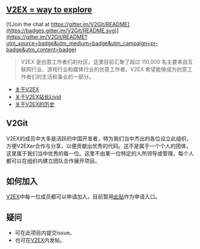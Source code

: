 ## [ V2EX = way to explore](https://v2ex.com/)

[![Join the chat at https://gitter.im/V2Git/README](https://badges.gitter.im/V2Git/README.svg)](https://gitter.im/V2Git/README?utm_source=badge&utm_medium=badge&utm_campaign=pr-badge&utm_content=badge)
> V2EX 是创意工作者们的社区。这里目前汇聚了超过 110,000 名主要来自互联网行业、游戏行业和媒体行业的创意工作者。V2EX 希望能够成为创意工作者们的生活和事业的一部分。 

- [关于V2EX](https://v2ex.com/about)
- [关于V2EX站长Livid](http://livid.v2ex.com/portfolio.html)
- [关于V2EX的历史](http://livid.v2ex.com/essays/2012/04/25/v2ex-2to3/)


## V2Git
V2EX的成员中大多是活跃的中国开发者，特为我们当中杰出的各位设立此组织，方便V2EXer合作与分享，以便贡献出优秀的代码。这不是属于一个个人的团体，这里属于我们当中优秀的每一位。这里不由某一位特定的人所领导或管理，每个人都可以在组织内建立团队合作展开项目。

## 如何加入
[V2EX](https://v2ex.com/)中每一位成员都可以申请加入，目前暂用[此贴](https://v2ex.com/t/278487#reply421)作为申请入口。

## 疑问
- 可在此项目内提交issue。
- 也可在[V2EX](https://v2ex.com/)内发帖。
